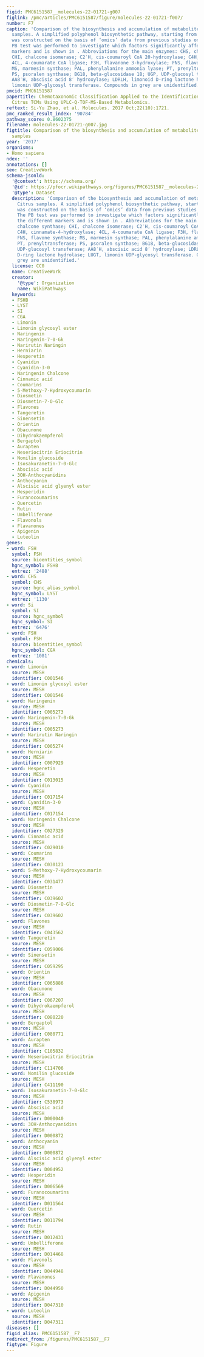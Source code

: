 ```yaml
---
figid: PMC6151587__molecules-22-01721-g007
figlink: /pmc/articles/PMC6151587/figure/molecules-22-01721-f007/
number: F7
caption: 'Comparison of the biosynthesis and accumulation of metabolites between Citrus
  samples. A simplified polyphenol biosynthetic pathway, starting from phenylalanine,
  was constructed on the basis of ‘omics’ data from previous studies on Citrus. The
  PB test was performed to investigate which factors significantly affected the different
  markers and is shown in . Abbreviations for the main enzymes: CHS, chalcone synthase;
  CHI, chalcone isomerase; C2′H, cis-coumaroyl CoA 20-hydroxylase; C4H, cinnamate-4-hydroxylase;
  4CL, 4-coumarate CoA ligase; F3H, flavanone 3-hydroxylase; FNS, flavone synthase;
  MS, marmesin synthase; PAL, phenylalanine ammonia lyase; PT, prenyltransferase;
  PS, psoralen synthase; BG18, beta-glucosidase 18; UGP, UDP-glucosyl transferase;
  AA8′H, abscisic acid 8′ hydroxylase; LDRLH, limonoid D-ring lactone hydrolase; LUGT,
  limonin UDP-glycosyl transferase. Compounds in grey are unidentified.'
pmcid: PMC6151587
papertitle: Chemotaxonomic Classification Applied to the Identification of Two Closely-Related
  Citrus TCMs Using UPLC-Q-TOF-MS-Based Metabolomics.
reftext: Si-Yu Zhao, et al. Molecules. 2017 Oct;22(10):1721.
pmc_ranked_result_index: '90784'
pathway_score: 0.8602375
filename: molecules-22-01721-g007.jpg
figtitle: Comparison of the biosynthesis and accumulation of metabolites between Citrus
  samples
year: '2017'
organisms:
- Homo sapiens
ndex: ''
annotations: []
seo: CreativeWork
schema-jsonld:
  '@context': https://schema.org/
  '@id': https://pfocr.wikipathways.org/figures/PMC6151587__molecules-22-01721-g007.html
  '@type': Dataset
  description: 'Comparison of the biosynthesis and accumulation of metabolites between
    Citrus samples. A simplified polyphenol biosynthetic pathway, starting from phenylalanine,
    was constructed on the basis of ‘omics’ data from previous studies on Citrus.
    The PB test was performed to investigate which factors significantly affected
    the different markers and is shown in . Abbreviations for the main enzymes: CHS,
    chalcone synthase; CHI, chalcone isomerase; C2′H, cis-coumaroyl CoA 20-hydroxylase;
    C4H, cinnamate-4-hydroxylase; 4CL, 4-coumarate CoA ligase; F3H, flavanone 3-hydroxylase;
    FNS, flavone synthase; MS, marmesin synthase; PAL, phenylalanine ammonia lyase;
    PT, prenyltransferase; PS, psoralen synthase; BG18, beta-glucosidase 18; UGP,
    UDP-glucosyl transferase; AA8′H, abscisic acid 8′ hydroxylase; LDRLH, limonoid
    D-ring lactone hydrolase; LUGT, limonin UDP-glycosyl transferase. Compounds in
    grey are unidentified.'
  license: CC0
  name: CreativeWork
  creator:
    '@type': Organization
    name: WikiPathways
  keywords:
  - FSHB
  - LYST
  - SI
  - CGA
  - Limonin
  - Limonin glycosyl ester
  - Naringenin
  - Naringenin-7-0-Gk
  - Narirutin Naringin
  - Herniarin
  - Hesperetin
  - Cyanidin
  - Cyanidin-3-0
  - Naringenin Chalcone
  - Cinnamic acid
  - Coumarins
  - 5-Methoxy-7-Hydroxycoumarin
  - Diosmetin
  - Diosmetin-7-O-Glc
  - Flavones
  - Tangeretin
  - Sinensetin
  - Orientin
  - Obacunone
  - Dihydrokaempferol
  - Bergaptol
  - Aurapten
  - Neseriocitrin Eriocitrin
  - Nomilin glucoside
  - Isosakuranetin-7-0-Glc
  - Abscisic acid
  - 3OH-Anthocyanidins
  - Anthocyanin
  - Alscisic acid glyenyl ester
  - Hesperidin
  - Furanocoumarins
  - Quercetin
  - Rutin
  - Umbelliferone
  - Flavonols
  - Flavanones
  - Apigenin
  - Luteolin
genes:
- word: FSH
  symbol: FSH
  source: bioentities_symbol
  hgnc_symbol: FSHB
  entrez: '2488'
- word: CHS
  symbol: CHS
  source: hgnc_alias_symbol
  hgnc_symbol: LYST
  entrez: '1130'
- word: Si
  symbol: SI
  source: hgnc_symbol
  hgnc_symbol: SI
  entrez: '6476'
- word: FSH
  symbol: FSH
  source: bioentities_symbol
  hgnc_symbol: CGA
  entrez: '1081'
chemicals:
- word: Limonin
  source: MESH
  identifier: C001546
- word: Limonin glycosyl ester
  source: MESH
  identifier: C001546
- word: Naringenin
  source: MESH
  identifier: C005273
- word: Naringenin-7-0-Gk
  source: MESH
  identifier: C005273
- word: Narirutin Naringin
  source: MESH
  identifier: C005274
- word: Herniarin
  source: MESH
  identifier: C007929
- word: Hesperetin
  source: MESH
  identifier: C013015
- word: Cyanidin
  source: MESH
  identifier: C017154
- word: Cyanidin-3-0
  source: MESH
  identifier: C017154
- word: Naringenin Chalcone
  source: MESH
  identifier: C027329
- word: Cinnamic acid
  source: MESH
  identifier: C029010
- word: Coumarins
  source: MESH
  identifier: C030123
- word: 5-Methoxy-7-Hydroxycoumarin
  source: MESH
  identifier: C031477
- word: Diosmetin
  source: MESH
  identifier: C039602
- word: Diosmetin-7-O-Glc
  source: MESH
  identifier: C039602
- word: Flavones
  source: MESH
  identifier: C043562
- word: Tangeretin
  source: MESH
  identifier: C059006
- word: Sinensetin
  source: MESH
  identifier: C059295
- word: Orientin
  source: MESH
  identifier: C065886
- word: Obacunone
  source: MESH
  identifier: C067207
- word: Dihydrokaempferol
  source: MESH
  identifier: C080220
- word: Bergaptol
  source: MESH
  identifier: C080771
- word: Aurapten
  source: MESH
  identifier: C105832
- word: Neseriocitrin Eriocitrin
  source: MESH
  identifier: C114706
- word: Nomilin glucoside
  source: MESH
  identifier: C411190
- word: Isosakuranetin-7-0-Glc
  source: MESH
  identifier: C538973
- word: Abscisic acid
  source: MESH
  identifier: D000040
- word: 3OH-Anthocyanidins
  source: MESH
  identifier: D000872
- word: Anthocyanin
  source: MESH
  identifier: D000872
- word: Alscisic acid glyenyl ester
  source: MESH
  identifier: D004952
- word: Hesperidin
  source: MESH
  identifier: D006569
- word: Furanocoumarins
  source: MESH
  identifier: D011564
- word: Quercetin
  source: MESH
  identifier: D011794
- word: Rutin
  source: MESH
  identifier: D012431
- word: Umbelliferone
  source: MESH
  identifier: D014468
- word: Flavonols
  source: MESH
  identifier: D044948
- word: Flavanones
  source: MESH
  identifier: D044950
- word: Apigenin
  source: MESH
  identifier: D047310
- word: Luteolin
  source: MESH
  identifier: D047311
diseases: []
figid_alias: PMC6151587__F7
redirect_from: /figures/PMC6151587__F7
figtype: Figure
---
```

